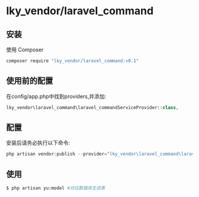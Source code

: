 # lky_vendor/laravel_command

## 安装

使用 Composer

``` bash
composer require "lky_vendor/laravel_command:v0.1"
```

## 使用前的配置
在config/app.php中找到providers,并添加:
``` php
lky_vendor\laravel_command\laravel_commandServiceProvider::class,
```

## 配置
安装后请务必执行以下命令:
``` php
php artisan vendor:publish --provider="lky_vendor\laravel_command\laravel_commandServiceProvider"
```
## 使用

``` bash
$ php artisan yu:model #对应数据库生成表
```

